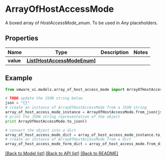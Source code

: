 # ArrayOfHostAccessMode

A boxed array of *HostAccessMode_enum*. To be used in *Any* placeholders. 

## Properties
Name | Type | Description | Notes
------------ | ------------- | ------------- | -------------
**value** | [**List[HostAccessModeEnum]**](HostAccessModeEnum.md) |  | 

## Example

```python
from vmware_vi.models.array_of_host_access_mode import ArrayOfHostAccessMode

# TODO update the JSON string below
json = "{}"
# create an instance of ArrayOfHostAccessMode from a JSON string
array_of_host_access_mode_instance = ArrayOfHostAccessMode.from_json(json)
# print the JSON string representation of the object
print ArrayOfHostAccessMode.to_json()

# convert the object into a dict
array_of_host_access_mode_dict = array_of_host_access_mode_instance.to_dict()
# create an instance of ArrayOfHostAccessMode from a dict
array_of_host_access_mode_form_dict = array_of_host_access_mode.from_dict(array_of_host_access_mode_dict)
```
[[Back to Model list]](../README.md#documentation-for-models) [[Back to API list]](../README.md#documentation-for-api-endpoints) [[Back to README]](../README.md)


